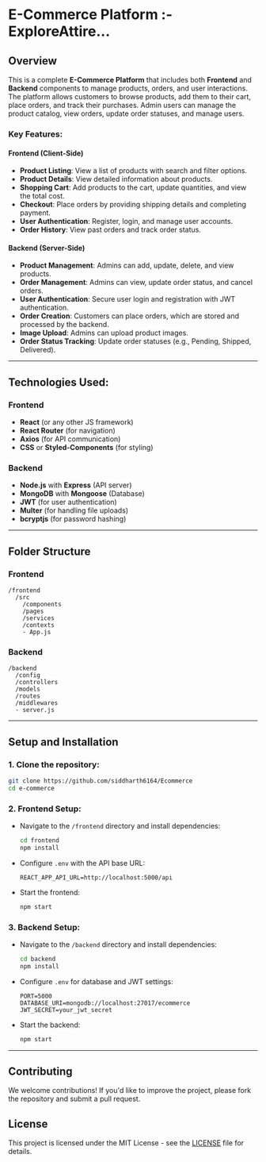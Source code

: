 # E-Commerce Platform :- ExploreAttire...

## Overview

This is a complete **E-Commerce Platform** that includes both **Frontend** and **Backend** components to manage products, orders, and user interactions. The platform allows customers to browse products, add them to their cart, place orders, and track their purchases. Admin users can manage the product catalog, view orders, update order statuses, and manage users.

### Key Features:

#### **Frontend** (Client-Side)
- **Product Listing**: View a list of products with search and filter options.
- **Product Details**: View detailed information about products.
- **Shopping Cart**: Add products to the cart, update quantities, and view the total cost.
- **Checkout**: Place orders by providing shipping details and completing payment.
- **User Authentication**: Register, login, and manage user accounts.
- **Order History**: View past orders and track order status.

#### **Backend** (Server-Side)
- **Product Management**: Admins can add, update, delete, and view products.
- **Order Management**: Admins can view, update order status, and cancel orders.
- **User Authentication**: Secure user login and registration with JWT authentication.
- **Order Creation**: Customers can place orders, which are stored and processed by the backend.
- **Image Upload**: Admins can upload product images.
- **Order Status Tracking**: Update order statuses (e.g., Pending, Shipped, Delivered).

---

## Technologies Used:

### **Frontend**
- **React** (or any other JS framework)
- **React Router** (for navigation)
- **Axios** (for API communication)
- **CSS** or **Styled-Components** (for styling)

### **Backend**
- **Node.js** with **Express** (API server)
- **MongoDB** with **Mongoose** (Database)
- **JWT** (for user authentication)
- **Multer** (for handling file uploads)
- **bcryptjs** (for password hashing)

---

## Folder Structure

### **Frontend**
```
/frontend
  /src
    /components
    /pages
    /services
    /contexts
    - App.js
```

### **Backend**
```
/backend
  /config
  /controllers
  /models
  /routes
  /middlewares
  - server.js
```

---

## Setup and Installation

### 1. **Clone the repository:**
   ```bash
   git clone https://github.com/siddharth6164/Ecommerce
   cd e-commerce
   ```

### 2. **Frontend Setup**:

   - Navigate to the `/frontend` directory and install dependencies:
     ```bash
     cd frontend
     npm install
     ```
   - Configure `.env` with the API base URL:
     ```env
     REACT_APP_API_URL=http://localhost:5000/api
     ```
   - Start the frontend:
     ```bash
     npm start
     ```

### 3. **Backend Setup**:

   - Navigate to the `/backend` directory and install dependencies:
     ```bash
     cd backend
     npm install
     ```
   - Configure `.env` for database and JWT settings:
     ```env
     PORT=5000
     DATABASE_URI=mongodb://localhost:27017/ecommerce
     JWT_SECRET=your_jwt_secret
     ```
   - Start the backend:
     ```bash
     npm start
     ```

---

## Contributing

We welcome contributions! If you'd like to improve the project, please fork the repository and submit a pull request.

## License

This project is licensed under the MIT License - see the [LICENSE](LICENSE) file for details.
